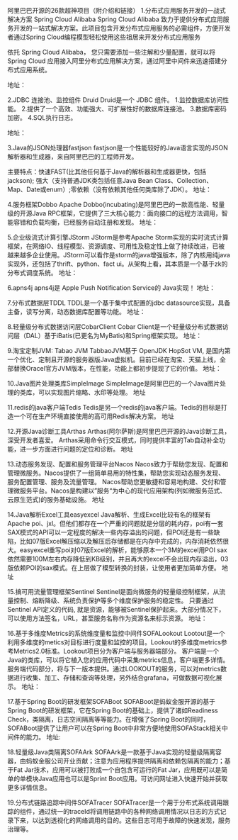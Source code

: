 阿里巴巴开源的26款超神项目（附介绍和链接）
1.分布式应用服务开发的一战式解决方案 Spring Cloud Alibaba
Spring Cloud Alibaba 致力于提供分布式应用服务开发的一站式解决方案。此项目包含开发分布式应用服务的必需组件，方便开发者通过Spring Cloud编程模型轻松使用这些祖居来开发分布式应用服务

依托 Spring Cloud Alibaba， 您只需要添加一些注解和少量配置，就可以将 Spring Cloud 应用接入阿里分布式应用解决方案，通过阿里中间件来迅速搭建分布式应用系统。

地址：

2.JDBC 连接池、监控组件 Druid
Druid是一个 JDBC 组件。
1.监控数据库访问性能。
2.提供了一个高效、功能强大、可扩展性好的数据库连接池。
3.数据库密码加密。
4.SQL执行日志。

地址：

3.Java的JSON处理器fastjson
fastjson是一个性能较好的Java语言实现的JSON解析器和生成器，来自阿里巴巴的工程师开发。

主要特点：快速FAST(比其他任何基于Java的解析器和生成器更快，包括jackson); 强大（支持普通JDK类包括任意Java Bean Class、Collection、Map、Date或enum）;零依赖（没有依赖其他任何类库除了JDK）。
地址：

4.服务框架Dobbo
Apache Dobbo(incubating)是阿里巴巴的一款高性能、轻量级的开源Java RPC框架，它提供了三大核心能力：面向接口的远程方法调用，智能容错和负载均衡，已经服务自动注册和发现。
地址：

5.企业级流式计算引擎JStorm
JStorm是参考Apache Storm实现的实时流式计算框架，在网络IO、线程模型、资源调度、可用性及稳定性上做了持续改进，已被越来越多企业使用。JStorm可以看作是storm的java增强版本，除了内核用纯java实现外，还包括了thrift、python、fact ui。从架构上看，其本质是一个基于zk的分布式调度系统。
地址：

6.apns4j
apns4j是 Apple Push Notification Service的 Java实现！
地址：

7.分布式数据层TDDL
TDDL是一个基于集中式配置的jdbc datasource实现，具备主备，读写分离，动态数据库配置等功能。
地址：

8.轻量级分布式数据访问层CobarClient
Cobar Client是一个轻量级分布式数据访问层（DAL）基于iBatis(已更名为MyBatis)和Spring框架实现。
地址：

9.淘宝定制JVM:  Tabao JVM
TabbaoJVM基于 OpenJDK HopSot VM, 是国内第一个优化、定制且开源的服务器版Java虚拟机。目前已经在淘宝、天猫上线，全部替换Oracel官方JVM版本，在性能，功能上都初步提现了它的价值。
地址：

10.Java图片处理类库SimpleImage
SimpleImage是阿里巴巴的一个Java图片处理的类库，可以实现图片缩略、水印等处理。
地址

11.redis的java客户端Tedis
Tedis是另一个redis的java客户端。Tedis的目标是打造一个可在生产环境直接使用的高可用Redis解决方案。
地址

12.开源Java诊断工具Arthas
Arthas(阿尔萨斯)是阿里巴巴开源的Java诊断工具，深受开发者喜爱。
Arthas采用命令行交互模式，同时提供丰富的Tab自动补全功能，进一步方面进行问题的定位和诊断。
地址

13.动态服务发现、配置和服务管理平台Nacos
Nacos致力于帮助您发现、配置和管理微服务。Nacos提供了一组简单易用的特性集，帮助您实现动态服务发现、服务配置管理、服务及流量管理。
Nacos帮助您更敏捷和容易地构建、交付和管理微服务平台。Nacos是构建以”服务“为中心的现代应用架构(列如微服务范式、云原生范式)的服务基础设施。
地址

14.Java解析Excel工具easyexcel
Java解析、生成Excel比较有名的框架有Apache poi、jxl。但他们都存在一个严重的问题就是分层的耗内存，poi有一套SAX模式的API可以一定程度的解决一些内存溢出的问题，但POI还是有一些缺陷，比如07版Excel解压缩以及解压后存储都是在内存中完成的，内存消耗依然很大。easyexcel重写poi对07版Excel的解析，能够原本一个3M的excel用POI sax依然需要100M左右内存降低到KB级别，并且再大的excel不会出现内存溢出，03版依赖POI的sax模式。在上层做了模型转换的封装，让使用者更加简单方便。
地址

15.搞可用流量管理框架Sentinel
Sentinel是面向微服务的轻量级控制框架，从流量控制、熔断降级、系统负责保护等多个维度保护服务的稳定性。
只要通过Sentinel API定义的代码, 就是资源，能够被Sentinel保护起来。大部分情况下，可以使用方法签名，URL，甚至服务名称作为资源名来标示资源。
地址：

16.基于多维度Metrics的系统维度量和监控中间件SOFALookout
Lootout是一个利用多维度的metics对目标进行度量和监控的项目。Lookout的多维度metrics参考Metrics2.0标准。Lookout项目分为客户端与服务器端部分。
客户端是一个Java的类库，可以将它植入您的应用代码中采集metrics信息，客户端更多详情。
服务端代码部分，将与下一版本提供。通过LOOKOUT的服务，可以对metrics数据进行收集、加工、存储和查询等处理，另外结合grafana，可做数据可视化展示。
地址：

17.基于Spring Boot的研发框架SOFABoot
SOFABoot是蚂蚁金服开源的基于Spring Boot的研发框架，它在Spring Boot的基础上，提供了诸如Readiness Check，类隔离，日志空间隔离等等能力。在增强了Spring Boot的同时，SOFABoot提供了让用户可以在Spring Boot中非常方便地使用SOFAStack相关中间件的能力。
地址:

18.轻量级Java类隔离SOFAArk
SOFAArk是一款基于Java实现的轻量级隔离容器，由蚂蚁金服公司开业贡献；注意为应用程序提供隔离和依赖包隔离的能力；基于Fat Jar技术，应用可以被打败成一个自包含可运行的Fat Jar，应用既可以是简单的单模块Java应用也可以是Sprint Boot应用。可访问网址进入快速开始并获取更多详情信息。

19.分布式链路追踪中间件SOFATracer
SOFATracer是一个用于分布式系统调用跟踪的组件，通过统一的traceId将调用链路中的各种网络调用情况以日志的方式记录下来，以达到透视化的网络调用的目的。这些日志可用于故障的快速发现，服务治理等。




